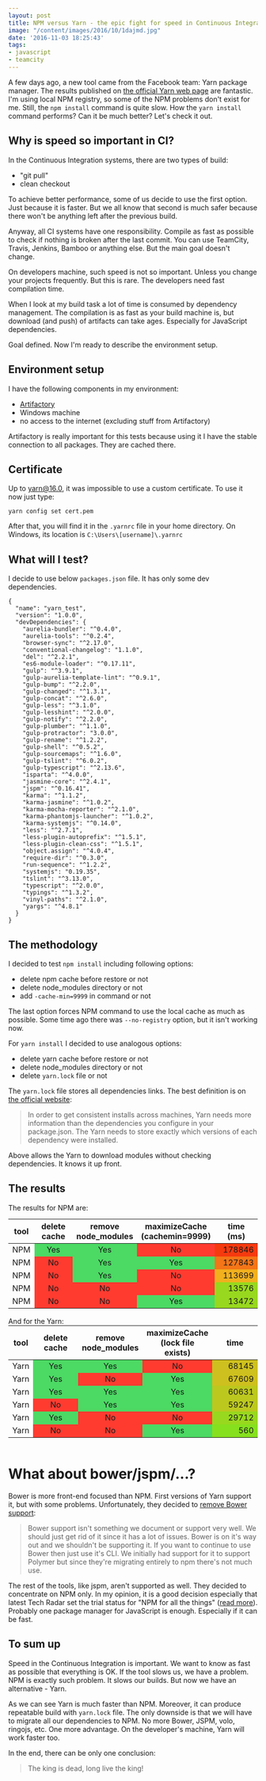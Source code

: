 ```yaml
---
layout: post
title: NPM versus Yarn - the epic fight for speed in Continuous Integration
image: "/content/images/2016/10/1dajmd.jpg"
date: '2016-11-03 18:25:43'
tags:
- javascript
- teamcity
---
```


A few days ago, a new tool came from the Facebook team: Yarn package manager. The results published on [the official Yarn web page](https://yarnpkg.com/en/compare) are fantastic. I'm using local NPM registry, so some of the NPM problems don't exist for me.  Still, the `npm install` command is quite slow. How the `yarn install` command performs? Can it be much better?
Let's check it out.

## Why is speed so important in CI?
In the Continuous Integration systems, there are two types of build:

- "git pull"
- clean checkout

To achieve better performance, some of us decide to use the first option. Just because it is faster. But we all know that second is much safer because there won't be anything left after the previous build.

Anyway, all CI systems have one responsibility. Compile as fast as possible to check if nothing is broken after the last commit.
You can use TeamCity, Travis, Jenkins, Bamboo or anything else. But the main goal doesn't change.

On developers machine, such speed is not so important. Unless you change your projects frequently. But this is rare. The developers need fast compilation time.

When I look at my build task a lot of time is consumed by dependency management. The compilation is as fast as your build machine is, but download (and push) of artifacts can take ages. Especially for JavaScript dependencies.

Goal defined. Now I'm ready to describe the environment setup.

## Environment setup
I have the following components in my environment:

- [Artifactory](https://www.jfrog.com/open-source/)
- Windows machine
- no access to the internet (excluding stuff from Artifactory)

Artifactory is really important for this tests because using it I have the stable connection to all packages. They are cached there.

## Certificate
Up to yarn@16.0, it was impossible to use a custom certificate. To use it now just type:
```
yarn config set cert.pem
```
After that, you will find it in the `.yarnrc` file in your home directory. On Windows, its location is `C:\Users\[username]\.yarnrc`


## What will I test?
I decide to use below `packages.json` file. It has only some dev dependencies.
```
{
  "name": "yarn_test",
  "version": "1.0.0",
  "devDependencies": {
    "aurelia-bundler": "^0.4.0",
    "aurelia-tools": "^0.2.4",
    "browser-sync": "^2.17.0",
    "conventional-changelog": "1.1.0",
    "del": "^2.2.1",
    "es6-module-loader": "^0.17.11",
    "gulp": "^3.9.1",
    "gulp-aurelia-template-lint": "^0.9.1",
    "gulp-bump": "^2.2.0",
    "gulp-changed": "^1.3.1",
    "gulp-concat": "^2.6.0",
    "gulp-less": "^3.1.0",
    "gulp-lesshint": "^2.0.0",
    "gulp-notify": "^2.2.0",
    "gulp-plumber": "^1.1.0",
    "gulp-protractor": "3.0.0",
    "gulp-rename": "^1.2.2",
    "gulp-shell": "^0.5.2",
    "gulp-sourcemaps": "^1.6.0",
    "gulp-tslint": "^6.0.2",
    "gulp-typescript": "^2.13.6",
    "isparta": "^4.0.0",
    "jasmine-core": "^2.4.1",
    "jspm": "^0.16.41",
    "karma": "^1.1.2",
    "karma-jasmine": "^1.0.2",
    "karma-mocha-reporter": "^2.1.0",
    "karma-phantomjs-launcher": "^1.0.2",
    "karma-systemjs": "^0.14.0",
    "less": "^2.7.1",
    "less-plugin-autoprefix": "^1.5.1",
    "less-plugin-clean-css": "^1.5.1",
    "object.assign": "^4.0.4",
    "require-dir": "^0.3.0",
    "run-sequence": "^1.2.2",
    "systemjs": "0.19.35",
    "tslint": "^3.13.0",
    "typescript": "^2.0.0",
    "typings": "^1.3.2",
    "vinyl-paths": "^2.1.0",
    "yargs": "^4.8.1"
  }
}
```

## The methodology
I decided to test `npm install` including following options:

- delete npm cache before restore or not
- delete node_modules directory or not
- add `-cache-min=9999` in command or not

The last option forces NPM command to use the local cache as much as possible. Some time ago there was `--no-registry` option, but it isn't working now.

For `yarn install` I decided to use analogous options:

- delete yarn cache before restore or not
- delete node_modules directory or not
- delete `yarn.lock` file or not

The `yarn.lock` file stores all dependencies links. The best definition is on [the official website](https://yarnpkg.com/en/docs/yarn-lock):
>In order to get consistent installs across machines, Yarn needs more information than the dependencies you configure in your package.json. The Yarn needs to store exactly which versions of each dependency were installed.

Above allows the Yarn to download modules without checking dependencies. It knows it up front.

## The results

The results for NPM are:

<style>
.table-versus{
    max-width: 43.75rem;
    margin: 0 auto;
}
.table-versus th{
width:22%;
}
.table-versus .progressContainer {
  position: relative;
  width: 100%;
  height: 30px;
}

.table-versus .progressStatus {
  position: absolute;
  width: 15%;
  height: 100%;
  height: 30px;
  background-color: #4CAF50;
}
.table-versus td{
    text-align: center;
}
</style>
<table class="table-versus">
 <thead>
 <tr>
	<th style="width:10%;">tool</th>
 	<th>delete cache</th>
 	<th>remove node_modules</th>
 	<th>maximizeCache<br/>(cachemin=9999)</th>
 	<th>time (ms)</th>
 </tr>
 </thead>
 <tbody>
 <tr>
 	<td>NPM</td>
 	<td style="background: #4cd964;">Yes</td>
 	<td style="background: #4cd964;">Yes</td>
 	<td style="background: #ff3b30;">No</td>
 	<td style="background: #F63A0F; text-align:right;">178846</td>
 </tr>
 <tr>
 	<td>NPM</td>
 	<td style="background: #ff3b30;">No</td>
 	<td style="background: #4cd964;">Yes</td>
 	<td style="background: #4cd964;">Yes</td>
 	<td style="background: #F47517; text-align:right;">127843</td>
 </tr>
 <tr>
 	<td>NPM</td>
 	<td style="background: #ff3b30;">No</td>
 	<td style="background: #4cd964;">Yes</td>
 	<td style="background: #ff3b30;">No</td>
 	<td style="background: #f2b01e; text-align:right;">113699</td>
 </tr>
 <tr>
 	<td>NPM</td>
 	<td style="background: #ff3b30;">No</td>
 	<td style="background: #ff3b30;">No</td>
 	<td style="background: #ff3b30;">No</td>
 	<td style="background: #98D81E; text-align:right;">13576</td>
 </tr>
 <tr>
 	<td>NPM</td>
 	<td style="background: #ff3b30;">No</td>
 	<td style="background: #ff3b30;">No</td>
 	<td style="background: #4cd964;">Yes</td>
 	<td style="background: #98D81E; text-align:right;">13472</td>
 </tr>
 </tbody>
</table>
<br/>
And for the Yarn:
<table class="table-versus">
 <thead>
   <tr>
      <th style="width:10%;">tool</th>
      <th>delete cache</th>
      <th>remove node_modules</th>
      <th>maximizeCache (lock file exists)</th>
      <th>time</th>
   </tr>
 </thead>
 <tbody>
   <tr>
      <td>Yarn</td>
      <td style="background: #4cd964;">Yes</td>
      <td style="background: #4cd964;">Yes</td>
      <td style="background: #ff3b30;;">No</td>
      <td style="background: #CEC01E; text-align:right;">68145</td>
   </tr>
   <tr>
      <td>Yarn</td>
      <td style="background: #4cd964;">Yes</td>
      <td style="background: #ff3b30;;">No</td>
      <td style="background: #4cd964;">Yes</td>
      <td style="background: #CEC01E; text-align:right;">67609</td>
   </tr>
   <tr>
      <td>Yarn</td>
      <td style="background: #4cd964;">Yes</td>
      <td style="background: #4cd964;">Yes</td>
      <td style="background: #4cd964;">Yes</td>
      <td style="background: #BCC81E; text-align:right;">60631</td>
   </tr>
   <tr>
      <td>Yarn</td>
      <td style="background: #ff3b30;;">No</td>
      <td style="background: #4cd964;">Yes</td>
      <td style="background: #4cd964;">Yes</td>
      <td style="background: #BCC81E; text-align:right;">59247</td>
   </tr>
   <tr>
      <td>Yarn</td>
      <td style="background: #4cd964;">Yes</td>
      <td style="background: #ff3b30;;">No</td>
      <td style="background: #ff3b30;;">No</td>
      <td style="background: #98D81E; text-align:right;">29712</td>
   </tr>
   <tr>
      <td>Yarn</td>
      <td style="background: #ff3b30;;">No</td>
      <td style="background: #ff3b30;;">No</td>
      <td style="background: #4cd964;">Yes</td>
      <td style="background: #86E01E; text-align:right;">560</td>
   </tr>
 </tbody>
</table>
<br/>

# What about bower/jspm/...?
Bower is more front-end focused than NPM. First versions of Yarn support it, but with some problems. Unfortunately, they decided to [remove Bower support](https://github.com/yarnpkg/yarn/pull/1441):
>Bower support isn't something we document or support very well. We should just get rid of it since it has a lot of issues. Bower is on it's way out and we shouldn't be supporting it. If you want to continue to use Bower then just use it's CLI. We initially had support for it to support Polymer but since they're migrating entirely to npm there's not much use.

The rest of the tools, like jspm, aren't supported as well. They decided to concentrate on NPM only. In my opinion, it is a good decision especially that latest Tech Radar set the trial status for "NPM for all the things" ([read more](https://www.thoughtworks.com/radar/techniques/npm-for-all-the-things)). Probably one package manager for JavaScript is enough. Especially if it can be fast.

## To sum up
Speed in the Continuous Integration is important. We want to know as fast as possible that everything is OK. If the tool slows us, we have a problem. NPM is exactly such problem. It slows our builds. But now we have an alternative - Yarn.

As we can see Yarn is much faster than NPM. Moreover, it can produce repeatable build with `yarn.lock` file. 
The only downside is that we will have to migrate all our dependencies to NPM. No more Bower, JSPM, volo, ringojs, etc.
One more advantage. On the developer's machine, Yarn will work faster too. 

In the end, there can be only one conclusion:

>The king is dead, long live the king!